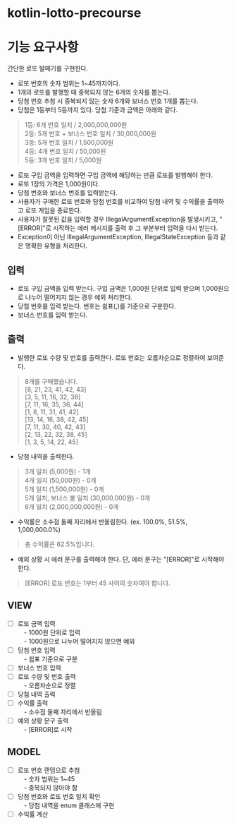 # kotlin-lotto-precourse





# 기능 요구사항

간단한 로또 발매기를 구현한다.

- 로또 번호의 숫자 범위는 1~45까지이다.
- 1개의 로또를 발행할 때 중복되지 않는 6개의 숫자를 뽑는다.
- 당첨 번호 추첨 시 중복되지 않는 숫자 6개와 보너스 번호 1개를 뽑는다.
- 당첨은 1등부터 5등까지 있다. 당첨 기준과 금액은 아래와 같다.
> 1등: 6개 번호 일치 / 2,000,000,000원\
2등: 5개 번호 + 보너스 번호 일치 / 30,000,000원\
3등: 5개 번호 일치 / 1,500,000원\
4등: 4개 번호 일치 / 50,000원\
5등: 3개 번호 일치 / 5,000원
- 로또 구입 금액을 입력하면 구입 금액에 해당하는 만큼 로또를 발행해야 한다.
- 로또 1장의 가격은 1,000원이다.
- 당첨 번호와 보너스 번호를 입력받는다.
- 사용자가 구매한 로또 번호와 당첨 번호를 비교하여 당첨 내역 및 수익률을 출력하고 로또 게임을 종료한다.
- 사용자가 잘못된 값을 입력할 경우 IllegalArgumentException을 발생시키고, "[ERROR]"로 시작하는 에러 메시지를 출력 후 그 부분부터 입력을 다시 받는다.
- Exception이 아닌 IllegalArgumentException, IllegalStateException 등과 같은 명확한 유형을 처리한다.

## 입력
- 로또 구입 금액을 입력 받는다. 구입 금액은 1,000원 단위로 입력 받으며 1,000원으로 나누어 떨어지지 않는 경우 예외 처리한다.
- 당첨 번호를 입력 받는다. 번호는 쉼표(,)를 기준으로 구분한다.
- 보너스 번호를 입력 받는다.

## 출력
- 발행한 로또 수량 및 번호를 출력한다. 로또 번호는 오름차순으로 정렬하여 보여준다.
> 8개를 구매했습니다.\
[8, 21, 23, 41, 42, 43]\
[3, 5, 11, 16, 32, 38]\
[7, 11, 16, 35, 36, 44]\
[1, 8, 11, 31, 41, 42]\
[13, 14, 16, 38, 42, 45]\
[7, 11, 30, 40, 42, 43]\
[2, 13, 22, 32, 38, 45]\
[1, 3, 5, 14, 22, 45]

- 당첨 내역을 출력한다.
> 3개 일치 (5,000원) - 1개\
4개 일치 (50,000원) - 0개\
5개 일치 (1,500,000원) - 0개\
5개 일치, 보너스 볼 일치 (30,000,000원) - 0개\
6개 일치 (2,000,000,000원) - 0개

- 수익률은 소수점 둘째 자리에서 반올림한다. (ex. 100.0%, 51.5%, 1,000,000.0%)
> 총 수익률은 62.5%입니다.

- 예외 상황 시 에러 문구를 출력해야 한다. 단, 에러 문구는 "[ERROR]"로 시작해야 한다.
> [ERROR] 로또 번호는 1부터 45 사이의 숫자여야 합니다.

## VIEW
- [ ] 로또 금액 입력\
&emsp;- 1000원 단위로 입력\
&emsp;- 1000원으로 나누어 떨어지지 않으면 예외
- [ ] 당첨 번호 입력\
&emsp;- 쉼표 기준으로 구분
- [ ] 보너스 번호 입력
- [ ] 로또 수량 및 번호 출력\
&emsp;- 오름차순으로 정렬
- [ ] 당첨 내역 출력
- [ ] 수익률 출력\
&emsp;- 소수점 둘째 자리에서 반올림
- [ ] 예외 상황 문구 출력\
&emsp;- [ERROR]로 시작

## MODEL
- [ ] 로또 번호 랜덤으로 추첨\
&emsp;- 숫자 범위는 1~45\
&emsp;- 중복되지 않아야 함
- [ ] 당첨 번호와 로또 번호 일치 확인\
&emsp;- 당첨 내역을 enum 클래스에 구현
- [ ] 수익률 계산
